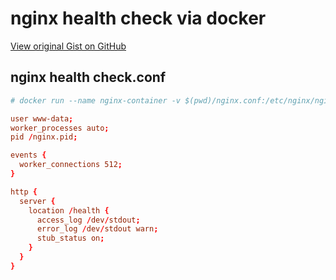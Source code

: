 # nginx health check via docker

[View original Gist on GitHub](https://gist.github.com/Integralist/55d091fad91c2b4c7e9a36b3c798f01a)

## nginx health check.conf

```conf
# docker run --name nginx-container -v $(pwd)/nginx.conf:/etc/nginx/nginx.conf:ro -P -d nginx

user www-data;
worker_processes auto;
pid /nginx.pid;

events {
  worker_connections 512;
}

http {
  server {
    location /health {
      access_log /dev/stdout;
      error_log /dev/stdout warn;
      stub_status on;
    }
  }
}
```

